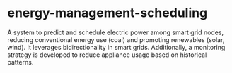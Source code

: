 # energy-management-scheduling
 A system to predict and schedule electric power among smart grid nodes, reducing conventional energy use (coal) and promoting renewables (solar, wind). It leverages bidirectionality in smart grids. Additionally, a monitoring strategy is developed to reduce appliance usage based on historical patterns.
